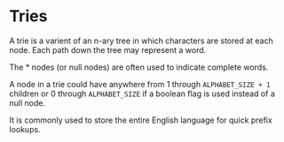 Tries
=====
A trie is a varient of an n-ary tree in which characters are stored at each node. Each path down the tree may represent a word.

The * nodes (or null nodes) are often used to indicate complete words.

A node in a trie could have anywhere from 1 through `ALPHABET_SIZE + 1` children or 0 through `ALPHABET_SIZE` if a boolean flag is used instead of a null node.

It is commonly used to store the entire English language for quick prefix lookups.
